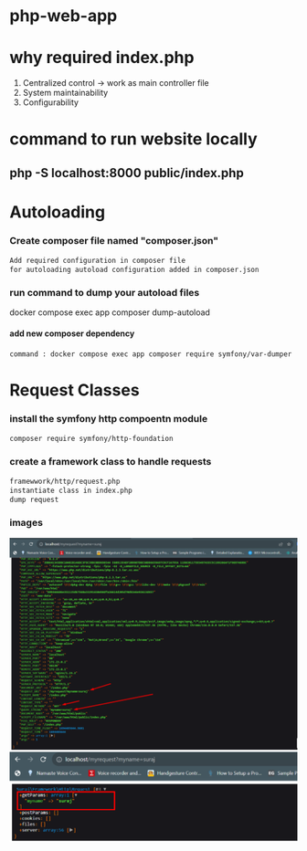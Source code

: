 # php-web-app

# why required index.php
1. Centralized control -> work as main controller file
2. System maintainability
3. Configurability


# command to run website locally
## php -S localhost:8000 public/index.php

# Autoloading

### Create composer file named "composer.json"
    Add required configuration in composer file
    for autoloading autoload configuration added in composer.json
### run command to dump your autoload files

docker compose exec app composer dump-autoload
#### add new composer dependency
    command : docker compose exec app composer require symfony/var-dumper

# Request Classes

### install the symfony http compoentn module 
    composer require symfony/http-foundation
### create a framework class to handle requests
    framewwork/http/request.php
    instantiate class in index.php
    dump request
    
### images
![ALT TEXT](images/Screenshot_1.png)
![ALT TEXT](images/Screenshot_2.png)

